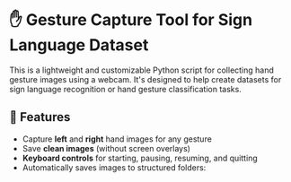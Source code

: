 # ✋ Gesture Capture Tool for Sign Language Dataset

This is a lightweight and customizable Python script for collecting hand gesture images using a webcam. It's designed to help create datasets for sign language recognition or hand gesture classification tasks.

## 🎯 Features

- Capture **left** and **right** hand images for any gesture
- Save **clean images** (without screen overlays)
- **Keyboard controls** for starting, pausing, resuming, and quitting
- Automatically saves images to structured folders:
